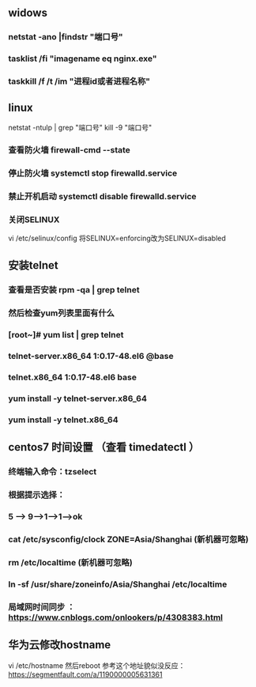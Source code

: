 ## widows 

### netstat -ano |findstr "端口号"

### tasklist /fi "imagename eq nginx.exe"
### taskkill /f /t /im "进程id或者进程名称"


## linux 

netstat -ntulp  | grep "端口号"
kill -9 "端口号"

###  查看防火墙     firewall-cmd --state
###  停止防火墙     systemctl stop firewalld.service
###  禁止开机启动   systemctl disable firewalld.service
###  关闭SELINUX
vi /etc/selinux/config
将SELINUX=enforcing改为SELINUX=disabled

## 安装telnet
### 查看是否安装 rpm -qa | grep telnet
### 然后检查yum列表里面有什么
### [root~]# yum list | grep telnet
### telnet-server.x86_64                       1:0.17-48.el6                 @base  
### telnet.x86_64                              1:0.17-48.el6                 base 

### yum install -y telnet-server.x86_64
### yum install -y telnet.x86_64


## centos7 时间设置 （查看 timedatectl ）

### 终端输入命令：tzselect

### 根据提示选择：
### 5 --> 9-->1-->1-->ok

### cat /etc/sysconfig/clock ZONE=Asia/Shanghai (新机器可忽略)
### rm /etc/localtime (新机器可忽略)
### ln -sf /usr/share/zoneinfo/Asia/Shanghai /etc/localtime

### 局域网时间同步 ： https://www.cnblogs.com/onlookers/p/4308383.html

## 华为云修改hostname
vi /etc/hostname 然后reboot
参考这个地址貌似没反应：https://segmentfault.com/a/1190000005631361
